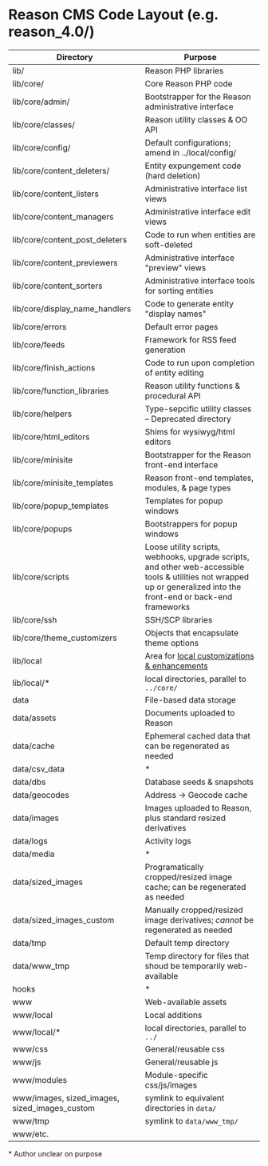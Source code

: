 # Reason CMS Code Layout (e.g. reason_4.0/)

Directory | Purpose
------------ | -------------
lib/ | Reason PHP libraries
lib/core/ | Core Reason PHP code
lib/core/admin/ | Bootstrapper for the Reason administrative interface
lib/core/classes/ | Reason utility classes & OO API
lib/core/config/ | Default configurations; amend in ../local/config/
lib/core/content_deleters/ | Entity expungement code (hard deletion)
lib/core/content_listers | Administrative interface list views
lib/core/content_managers | Administrative interface edit views
lib/core/content_post_deleters | Code to run when entities are soft-deleted
lib/core/content_previewers | Administrative interface "preview" views
lib/core/content_sorters | Administrative interface tools for sorting entities
lib/core/display_name_handlers | Code to generate entity "display names"
lib/core/errors | Default error pages
lib/core/feeds | Framework for RSS feed generation
lib/core/finish_actions | Code to run upon completion of entity editing
lib/core/function_libraries | Reason utility functions & procedural API
lib/core/helpers | Type-sepcific utility classes – Deprecated directory
lib/core/html_editors | Shims for wysiwyg/html editors
lib/core/minisite | Bootstrapper for the Reason front-end interface
lib/core/minisite_templates | Reason front-end templates, modules, & page types
lib/core/popup_templates | Templates for popup windows
lib/core/popups | Bootstrappers for popup windows
lib/core/scripts | Loose utility scripts, webhooks, upgrade scripts, and other web-accessible tools & utilities not wrapped up or generalized into the front-end or back-end frameworks
lib/core/ssh | SSH/SCP libraries
lib/core/theme_customizers | Objects that encapsulate theme options
lib/local | Area for [local customizations & enhancements](core_local.md)
lib/local/* | local directories, parallel to `../core/`
data | File-based data storage
data/assets | Documents uploaded to Reason
data/cache | Ephemeral cached data that can be regenerated as needed
data/csv_data | \*
data/dbs | Database seeds & snapshots
data/geocodes | Address -> Geocode cache
data/images | Images uploaded to Reason, plus standard resized derivatives
data/logs | Activity logs
data/media | \*
data/sized_images | Programatically cropped/resized image cache; can be regenerated as needed
data/sized_images_custom | Manually cropped/resized image derivatives; *cannot* be regenerated as needed
data/tmp | Default temp directory
data/www_tmp | Temp directory for files that shoud be temporarily web-available
hooks | \*
www | Web-available assets
www/local | Local additions
www/local/* | local directories, parallel to `../`
www/css | General/reusable css
www/js | General/reusable js
www/modules | Module-specific css/js/images
www/images, sized_images, sized_images_custom | symlink to equivalent directories in `data/`
www/tmp | symlink to `data/www_tmp/`
www/etc. | 

\* Author unclear on purpose
